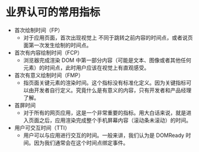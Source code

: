 # 业界认可的常用指标

- 首次绘制时间（FP）
  - 对于应用页面，首次出现视觉上 不同于跳转之前内容的时间点，或者说页面第一次发生绘制的时间点。
- 首次有内容绘制时间（FCP）
  - 浏览器完成渲染 DOM 中第一部分内容（可能是文本、图像或者其他任何元素）的时间点，此时用户应该在视觉上有直观感受。
- 首次有意义绘制时间（FMP）
  - 指页面关键元素的渲染时间。这个指标没有标准化定义。因为关键指标可以由开发者自行定义。究竟什么是有意义的内容，只有开发者和产品经理了解。
- 首屏时间
  - 对于所有的网页应用，这是一个非常重要的指标。用大白话来说，就是进入页面之后，应用渲染完成整个手机屏幕内容（滚动条未滚动）的时间。
- 用户可交互时间（TTI）
  - 用户可以与应用进行交互的时间。一般来讲，我们认为是 DOMReady 时间。因为我们通常会在这个时间点绑定事件。
